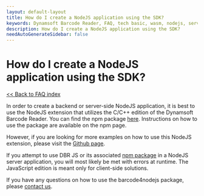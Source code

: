 ```yaml
---
layout: default-layout
title: How do I create a NodeJS application using the SDK?
keywords: Dynamsoft Barcode Reader, FAQ, tech basic, wasm, nodejs, server
description: How do I create a NodeJS application using the SDK?
needAutoGenerateSidebar: false
---
```


# How do I create a NodeJS application using the SDK?

[<< Back to FAQ index](index.md)

In order to create a backend or server-side NodeJS application, it is best to use the NodeJS extension that utilizes the C/C++ edition of the Dynamsoft Barcode Reader. You can find the npm package [here](https://www.npmjs.com/package/barcode4nodejs). Instructions on how to use the package are available on the npm page.

However, if you are looking for more examples on how to use this NodeJS extension, please visit the [Github page](https://github.com/yushulx/nodejs-barcode).

If you attempt to use DBR JS or its associated [npm package](https://www.npmjs.com/package/dynamsoft-javascript-barcode) in a NodeJS server application, you will most likely be met with errors at runtime. The JavaScript edition is meant only for client-side solutions.

If you have any questions on how to use the barcode4nodejs package, please [contact us](https://www.dynamsoft.com/company/contact/).